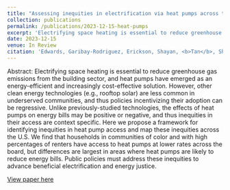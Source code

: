 ```yaml
---
title: "Assessing inequities in electrification via heat pumps across the U.S"
collection: publications
permalink: /publications/2023-12-15-heat-pumps
excerpt: 'Electrifying space heating is essential to reduce greenhouse gas emissions from the building sector, and heat pumps have emerged as an energy-efficient and increasingly cost-effective solution. However, other clean energy technologies (e.g., rooftop solar) are less common in underserved communities, and thus policies incentivizing their adoption can be regressive. Unlike previously-studied technologies, the effects of heat pumps on energy bills may be positive or negative, and thus inequities in their access are context specific. Here we propose a framework for identifying inequities in heat pump access and map these inequities across the U.S. We find that households in communities of color and with high percentages of renters have access to heat pumps at lower rates across the board, but differences are largest in areas where heat pumps are likely to reduce energy bills. Public policies must address these inequities to advance beneficial electrification and energy justice. <br><br> [View paper here](https://arxiv.org/abs/2305.16488)'
date: 2023-12-15
venue: In Review
citation: 'Edwards, Garibay-Rodriguez, Erickson, Shayan, <b>Tan</b>, Shen, Qiu, Liu, “Assessing inequities in heat pump adoption across the U.S.,” in review.'
---
```

Abstract: Electrifying space heating is essential to reduce greenhouse gas emissions from the building sector, and heat pumps have emerged as an energy-efficient and increasingly cost-effective solution. However, other clean energy technologies (e.g., rooftop solar) are less common in underserved communities, and thus policies incentivizing their adoption can be regressive. Unlike previously-studied technologies, the effects of heat pumps on energy bills may be positive or negative, and thus inequities in their access are context specific. Here we propose a framework for identifying inequities in heat pump access and map these inequities across the U.S. We find that households in communities of color and with high percentages of renters have access to heat pumps at lower rates across the board, but differences are largest in areas where heat pumps are likely to reduce energy bills. Public policies must address these inequities to advance beneficial electrification and energy justice.

[View paper here](https://arxiv.org/abs/2305.16488)
